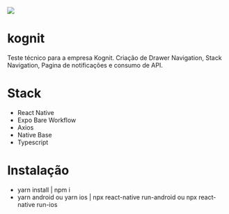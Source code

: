 ![](https://github.com/euvini/kognit/blob/main/Kognit.gif)

# kognit
Teste técnico para a empresa Kognit. Criação de Drawer Navigation, Stack Navigation, Pagina de notificações e consumo de API.


# Stack
- React Native
- Expo Bare Workflow
- Axios
- Native Base
- Typescript

# Instalação
- yarn install | npm i
- yarn android ou yarn ios | npx react-native run-android ou npx react-native run-ios
